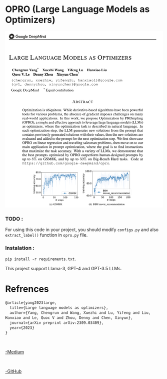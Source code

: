 # OPRO (Large Language Models as Optimizers)

![image](https://github.com/shirindehghani/OPRO/blob/main/src/images/abstract.png)

### TODO :
For using this code in your project, you should modify `configs.py` and also `extract_label()` function in `opro.py` file.

### Instalation :
`pip install -r requirements.txt`.

This project support Llama-3, GPT-4 and GPT-3.5 LLMs.

# Refrences
```
@article{yang2023large,
  title={Large language models as optimizers},
  author={Yang, Chengrun and Wang, Xuezhi and Lu, Yifeng and Liu, Hanxiao and Le, Quoc V and Zhou, Denny and Chen, Xinyun},
  journal={arXiv preprint arXiv:2309.03409},
  year={2023}
}
```
<br/>

[-Medium](https://medium.com/@minh.hoque/large-language-models-as-optimizers-explained-a20dc5e5c5af)

<br/>

[-GitHub](https://github.com/google-deepmind/opro)
